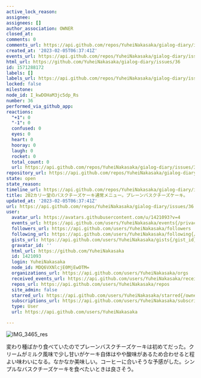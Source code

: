 ```yaml
---
active_lock_reason: 
assignee: 
assignees: []
author_association: OWNER
closed_at: 
comments: 0
comments_url: https://api.github.com/repos/YuheiNakasaka/gialog-diary/issues/36/comments
created_at: '2023-02-05T06:37:41Z'
events_url: https://api.github.com/repos/YuheiNakasaka/gialog-diary/issues/36/events
html_url: https://github.com/YuheiNakasaka/gialog-diary/issues/36
id: 1571288172
labels: []
labels_url: https://api.github.com/repos/YuheiNakasaka/gialog-diary/issues/36/labels{/name}
locked: false
milestone: 
node_id: I_kwDOHaM3jc5dp_Rs
number: 36
performed_via_github_app: 
reactions:
  "+1": 0
  "-1": 0
  confused: 0
  eyes: 0
  heart: 0
  hooray: 0
  laugh: 0
  rocket: 0
  total_count: 0
  url: https://api.github.com/repos/YuheiNakasaka/gialog-diary/issues/36/reactions
repository_url: https://api.github.com/repos/YuheiNakasaka/gialog-diary
state: open
state_reason: 
timeline_url: https://api.github.com/repos/YuheiNakasaka/gialog-diary/issues/36/timeline
title: 202カリー堂のバスクチーズケーキ通常メニュー。プレーンバスクチーズケーキ。
updated_at: '2023-02-05T06:37:41Z'
url: https://api.github.com/repos/YuheiNakasaka/gialog-diary/issues/36
user:
  avatar_url: https://avatars.githubusercontent.com/u/1421093?v=4
  events_url: https://api.github.com/users/YuheiNakasaka/events{/privacy}
  followers_url: https://api.github.com/users/YuheiNakasaka/followers
  following_url: https://api.github.com/users/YuheiNakasaka/following{/other_user}
  gists_url: https://api.github.com/users/YuheiNakasaka/gists{/gist_id}
  gravatar_id: ''
  html_url: https://github.com/YuheiNakasaka
  id: 1421093
  login: YuheiNakasaka
  node_id: MDQ6VXNlcjE0MjEwOTM=
  organizations_url: https://api.github.com/users/YuheiNakasaka/orgs
  received_events_url: https://api.github.com/users/YuheiNakasaka/received_events
  repos_url: https://api.github.com/users/YuheiNakasaka/repos
  site_admin: false
  starred_url: https://api.github.com/users/YuheiNakasaka/starred{/owner}{/repo}
  subscriptions_url: https://api.github.com/users/YuheiNakasaka/subscriptions
  type: User
  url: https://api.github.com/users/YuheiNakasaka

---
```

![IMG_3465_res](https://user-images.githubusercontent.com/1421093/193485285-c1b9e30c-b035-4d50-b50f-1a8fb2a12cf0.JPG)

変わり種ばかり食べていたのでプレーンバスクチーズケーキは初めてだった。クリームがミルク風味で少し甘いがケーキ自体はやや酸味があるため合わせると程よい味わいになる。なかなか美味しい。コーヒーに合いそうな予感がした。シンプルなバスクチーズケーキを食べたいときは良さそう。
